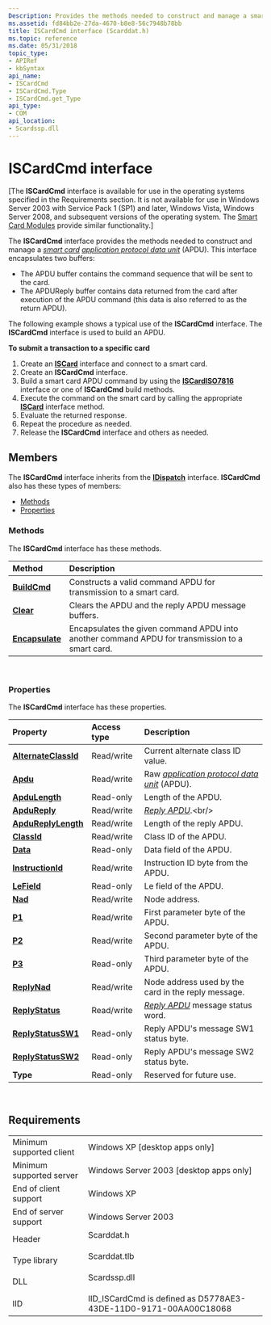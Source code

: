 ```yaml
---
Description: Provides the methods needed to construct and manage a smart card application protocol data unit (APDU).
ms.assetid: fd84bb2e-27da-4670-b8e8-56c7948b78bb
title: ISCardCmd interface (Scarddat.h)
ms.topic: reference
ms.date: 05/31/2018
topic_type: 
- APIRef
- kbSyntax
api_name: 
- ISCardCmd
- ISCardCmd.Type
- ISCardCmd.get_Type
api_type: 
- COM
api_location: 
- Scardssp.dll
---
```


# ISCardCmd interface

\[The **ISCardCmd** interface is available for use in the operating systems specified in the Requirements section. It is not available for use in Windows Server 2003 with Service Pack 1 (SP1) and later, Windows Vista, Windows Server 2008, and subsequent versions of the operating system. The [Smart Card Modules](https://msdn.microsoft.com/en-us/library/Dd627652(v=VS.85).aspx) provide similar functionality.\]

The **ISCardCmd** interface provides the methods needed to construct and manage a [*smart card*](https://msdn.microsoft.com/en-us/library/ms721625(v=VS.85).aspx) [*application protocol data unit*](https://msdn.microsoft.com/en-us/library/ms721532(v=VS.85).aspx) (APDU). This interface encapsulates two buffers:

-   The APDU buffer contains the command sequence that will be sent to the card.
-   The APDUReply buffer contains data returned from the card after execution of the APDU command (this data is also referred to as the return APDU).

The following example shows a typical use of the **ISCardCmd** interface. The **ISCardCmd** interface is used to build an APDU.

**To submit a transaction to a specific card**

1.  Create an [**ISCard**](iscard.md) interface and connect to a smart card.
2.  Create an **ISCardCmd** interface.
3.  Build a smart card APDU command by using the [**ISCardISO7816**](iscardiso7816.md) interface or one of **ISCardCmd** build methods.
4.  Execute the command on the smart card by calling the appropriate [**ISCard**](iscard.md) interface method.
5.  Evaluate the returned response.
6.  Repeat the procedure as needed.
7.  Release the **ISCardCmd** interface and others as needed.

## Members

The **ISCardCmd** interface inherits from the [**IDispatch**](https://msdn.microsoft.com/en-us/library/ms221608(v=VS.71).aspx) interface. **ISCardCmd** also has these types of members:

-   [Methods](#methods)
-   [Properties](#properties)

### Methods

The **ISCardCmd** interface has these methods.



| Method                                       | Description                                                                                                |
|:---------------------------------------------|:-----------------------------------------------------------------------------------------------------------|
| [**BuildCmd**](iscardcmd-buildcmd.md)       | Constructs a valid command APDU for transmission to a smart card.<br/>                               |
| [**Clear**](iscardcmd-clear.md)             | Clears the APDU and the reply APDU message buffers.<br/>                                             |
| [**Encapsulate**](iscardcmd-encapsulate.md) | Encapsulates the given command APDU into another command APDU for transmission to a smart card.<br/> |



 

### Properties

The **ISCardCmd** interface has these properties.



| Property                                                              | Access type           | Description                                                                                                                                                         |
|:----------------------------------------------------------------------|:----------------------|:--------------------------------------------------------------------------------------------------------------------------------------------------------------------|
| [**AlternateClassId**](iscardcmd-get-alternateclassid.md)<br/> | Read/write<br/> | Current alternate class ID value.<br/>                                                                                                                        |
| [**Apdu**](iscardcmd-get-apdu.md)<br/>                         | Read/write<br/> | Raw [*application protocol data unit*](https://msdn.microsoft.com/en-us/library/ms721532(v=VS.85).aspx) (APDU).<br/> |
| [**ApduLength**](iscardcmd-get-apdulength.md)<br/>             | Read-only<br/>  | Length of the APDU.<br/>                                                                                                                                      |
| [**ApduReply**](iscardcmd-get-apdureply.md)<br/>               | Read/write<br/> | [*Reply APDU*](https://msdn.microsoft.com/en-us/library/ms721604(v=VS.85).aspx).<br/>                                                                        |
| [**ApduReplyLength**](iscardcmd-get-apdureplylength.md)<br/>   | Read/write<br/> | Length of the reply APDU.<br/>                                                                                                                                |
| [**ClassId**](iscardcmd-get-classid.md)<br/>                   | Read/write<br/> | Class ID of the APDU.<br/>                                                                                                                                    |
| [**Data**](iscardcmd-get-data.md)<br/>                         | Read-only<br/>  | Data field of the APDU.<br/>                                                                                                                                  |
| [**InstructionId**](iscardcmd-get-instructionid.md)<br/>       | Read/write<br/> | Instruction ID byte from the APDU.<br/>                                                                                                                       |
| [**LeField**](iscardcmd-get-lefield.md)<br/>                   | Read-only<br/>  | Le field of the APDU.<br/>                                                                                                                                    |
| [**Nad**](iscardcmd-put-nad.md)<br/>                           | Read/write<br/> | Node address.<br/>                                                                                                                                            |
| [**P1**](iscardcmd-get-p1.md)<br/>                             | Read/write<br/> | First parameter byte of the APDU.<br/>                                                                                                                        |
| [**P2**](iscardcmd-get-p2.md)<br/>                             | Read/write<br/> | Second parameter byte of the APDU.<br/>                                                                                                                       |
| [**P3**](iscardcmd-get-p3.md)<br/>                             | Read-only<br/>  | Third parameter byte of the APDU.<br/>                                                                                                                        |
| [**ReplyNad**](iscardcmd-get-replynad.md)<br/>                 | Read/write<br/> | Node address used by the card in the reply message.<br/>                                                                                                      |
| [**ReplyStatus**](iscardcmd-get-replystatus.md)<br/>           | Read/write<br/> | [*Reply APDU*](https://msdn.microsoft.com/en-us/library/ms721604(v=VS.85).aspx) message status word.<br/>                                                    |
| [**ReplyStatusSW1**](iscardcmd-get-replystatussw1.md)<br/>     | Read-only<br/>  | Reply APDU's message SW1 status byte.<br/>                                                                                                                    |
| [**ReplyStatusSW2**](iscardcmd-get-replystatussw2.md)<br/>     | Read-only<br/>  | Reply APDU's message SW2 status byte.<br/>                                                                                                                    |
| **Type**<br/>                                                   | Read-only<br/>  | Reserved for future use.<br/>                                                                                                                                 |



 

## Requirements



|                                     |                                                                                         |
|-------------------------------------|-----------------------------------------------------------------------------------------|
| Minimum supported client<br/> | Windows XP \[desktop apps only\]<br/>                                             |
| Minimum supported server<br/> | Windows Server 2003 \[desktop apps only\]<br/>                                    |
| End of client support<br/>    | Windows XP<br/>                                                                   |
| End of server support<br/>    | Windows Server 2003<br/>                                                          |
| Header<br/>                   | <dl> <dt>Scarddat.h</dt> </dl>   |
| Type library<br/>             | <dl> <dt>Scarddat.tlb</dt> </dl> |
| DLL<br/>                      | <dl> <dt>Scardssp.dll</dt> </dl> |
| IID<br/>                      | IID\_ISCardCmd is defined as D5778AE3-43DE-11D0-9171-00AA00C18068<br/>            |



 

 




